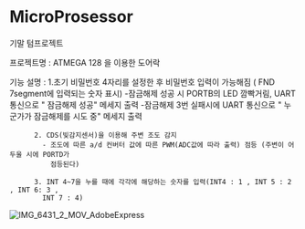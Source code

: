 # MicroProsessor

기말 텀프로젝트

프로젝트명 : ATMEGA 128 을 이용한 도어락

기능 설명 : 1.초기 비밀번호 4자리를 설정한 후 비밀번호 입력이 가능해짐 ( FND 7segment에 입력되는 숫자 표시)
          -잠금해제 성공 시 PORTB의 LED 깜빡거림, UART 통신으로 " 잠금해제 성공"  메세지 출력
          -잠금해제 3번 실패시에 UART 통신으로 " 누군가가 잠금해제를 시도 중" 메세지 출력
          
          2. CDS(빛감지센서)을 이용해 주변 조도 감지
            - 조도에 따른 a/d 컨버터 값에 따른 PWM(ADC값에 따라 출력) 점등 (주변이 어두울 시에 PORTD가         
              점등된다)
              
          3. INT 4~7을 누를 때에 각각에 해당하는 숫자를 입력(INT4 : 1 , INT 5 : 2 , INT 6: 3 ,   
            INT 7 : 4)
            

![IMG_6431_2_MOV_AdobeExpress](https://user-images.githubusercontent.com/108858620/211215381-9eb44abe-3af1-44ed-a730-07de9135c5c4.gif)
